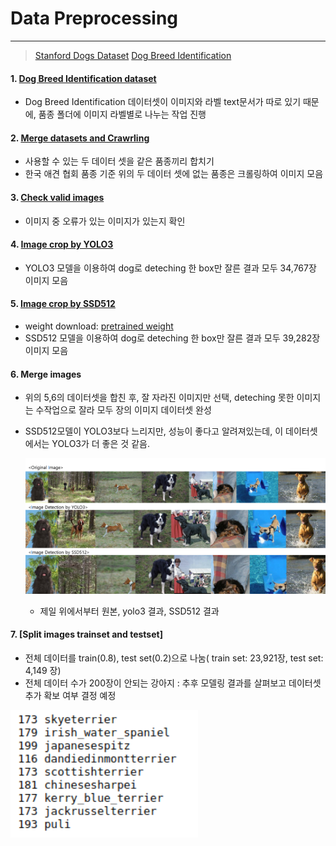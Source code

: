 # Data Preprocessing

---

>  [Stanford Dogs Dataset](http://vision.stanford.edu/aditya86/ImageNetDogs/main.html)
>  [Dog Breed Identification](https://www.kaggle.com/c/dog-breed-identification/data)

#### 1. [Dog Breed Identification dataset](https://github.com/shiney5213/Project-DogClassification/blob/master/data_preprocessing/1.Dividing%20Identification_datasets%20by%20directory.ipynb)

- Dog Breed Identification 데이터셋이 이미지와 라벨 text문서가  따로 있기 때문에, 품종 폴더에 이미지 라벨별로 나누는 작업 진행

#### 2. [ Merge datasets and Crawrling](https://github.com/shiney5213/Project-DogClassification/blob/master/data_preprocessing/2.Merging%20Stanford%20Dogs%20Dataset%20and%20Dog%20Breed%20Idntification.ipynb)

- 사용할 수 있는 두 데이터 셋을 같은 품종끼리 합치기
- 한국 애견 협회 품종 기준 위의 두 데이터 셋에 없는 품종은 크롤링하여 이미지 모음

#### 3. [Check valid images](https://github.com/shiney5213/Project-DogClassification/blob/master/data_preprocessing/4.checking%20valid%20Image_file.ipynb)
- 이미지 중 오류가 있는 이미지가 있는지 확인

#### 4. [Image crop by YOLO3](https://github.com/shiney5213/Project-DogClassification/blob/master/data_preprocessing/5.%20Image%20crop%20by%20Yolo3.ipynb)
- YOLO3 모델을 이용하여  dog로 deteching 한 box만 잘른 결과 모두 34,767장 이미지 모음
  
#### 5. [Image crop by SSD512](https://github.com/shiney5213/Project-DogClassification/blob/master/data_preprocessing/6.%20crop%20image%20by%20SSD512.py)
- weight download: [pretrained weight](https://drive.google.com/file/d/1a-64b6y6xsQr5puUsHX_wxI1orQDercM/view)
- SSD512 모델을 이용하여  dog로 deteching 한 box만 잘른 결과 모두 39,282장 이미지 모음
  
#### 6. Merge images 

- 위의 5,6의 데이터셋을 합친 후, 잘 자라진 이미지만 선택, deteching 못한 이미지는 수작업으로 잘라 모두  장의 이미지 데이터셋 완성

- SSD512모델이 YOLO3보다 느리지만, 성능이 좋다고 알려져있는데,  이 데이터셋에서는 YOLO3가 더 좋은 것 같음. 

  ![compare datasets](images/compare_yolo,ssd.png)
  

	- 제일 위에서부터 원본, yolo3 결과, SSD512 결과
	
#### 7. [Split images trainset and testset]

- 전체 데이터를 train(0.8), test set(0.2)으로 나눔( train set:  23,921장, test set: 4,149 장)
- 전체 데이터 수가 200장이 안되는 강아지 : 추후 모델링 결과를 살펴보고 데이터셋 추가 확보 여부 결정 예정
 <img src = 'images/under200.png' width = 300px>